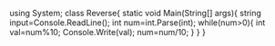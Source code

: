 using System;
class Reverse{
static void Main(String[] args){
string input=Console.ReadLine();
int num=int.Parse(int);
while(num>0){
int val=num%10; 
Console.Write(val);
num=num/10;
}
}
}